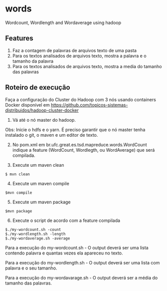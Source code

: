 # words
Wordcount, Wordlength and Wordaverage using hadoop

Features
---
1. Faz a contagem de palavras de arquivos texto de uma pasta
2. Para os textos analisados de arquivos texto, mostra a palavra e o tamanho da palavra
3. Para os textos analisados de arquivos texto, mostra a media do tamanho das palavras

Roteiro de execução
---
Faça a configuração do Cluster do Hadoop com 3 nós usando containers Docker disponível em https://github.com/topicos-sistemas-distribuidos/hadoop-cluster-docker

1. Vá até o nó master do hadoop. 

Obs: Inicie o hdfs e o yarn. É preciso garantir que o nó master tenha instalado o git, o maven e um editor de texto.  

2. No pom.xml em <mainClass>br.ufc.great.es.tsd.mapreduce.words.WordCount</mainClass> indique a feature (WordCount, Wordlegth, ou WordAverage) que será compilada.

3. Execute um maven clean
```
$ mvn clean
```

4. Execute um maven compile
```
$mvn compile
```

5. Execute um maven package
```
$mvn package
```

6. Execute o script de acordo com a feature compilada
```
$./my-wordcount.sh -count
$./my-wordlength.sh -length
$./my-wordaverage.sh -average
```

Para a execução do my-wordcount.sh - O output deverá ser uma lista contendo palavra e quantas vezes ela apareceu no texto.

Para a execução do my-wordlength.sh - O output deverá ser uma lista com palavra e o seu tamanho.

Para a execução do my-wordavarage.sh - O output deverá ser a média do tamanho das palavras.  
